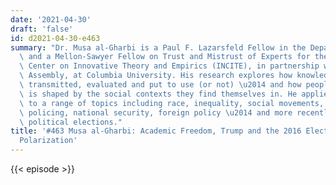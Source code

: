 ```yaml
---
date: '2021-04-30'
draft: 'false'
id: d2021-04-30-e463
summary: "Dr. Musa al-Gharbi is a Paul F. Lazarsfeld Fellow in the Department of Sociology,\
  \ and a Mellon-Sawyer Fellow on Trust and Mistrust of Experts for the Interdisciplinary\
  \ Center on Innovative Theory and Empirics (INCITE), in partnership with the American\
  \ Assembly, at Columbia University. His research explores how knowledge is produced,\
  \ transmitted, evaluated and put to use (or not) \u2014 and how people\u2019s thinking\
  \ is shaped by the social contexts they find themselves in. He applies these lenses\
  \ to a range of topics including race, inequality, social movements, extremism,\
  \ policing, national security, foreign policy \u2014 and more recently \u2014 U.S.\
  \ political elections."
title: '#463 Musa al-Gharbi: Academic Freedom, Trump and the 2016 Elections, and Political
  Polarization'
---
```

{{< episode >}}
